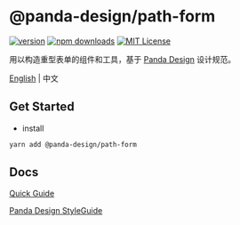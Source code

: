 # @panda-design/path-form

[![version](https://img.shields.io/npm/v/@panda-design/path-form.svg?style=flat-square)](http://npm.im/@panda-design/path-form)
[![npm downloads](https://img.shields.io/npm/dm/@panda-design/path-form.svg?style=flat-square)](https://www.npmjs.com/package/@panda-design/path-form)
[![MIT License](https://img.shields.io/npm/l/@panda-design/path-form.svg?style=flat-square)](http://opensource.org/licenses/MIT)

用以构造重型表单的组件和工具，基于 [Panda Design](https://github.com/panda-design-team/components) 设计规范。

[English](https://github.com/panda-design-team/path-form/blob/main/README.md) | 中文

## Get Started

- install

```bash
yarn add @panda-design/path-form
```

## Docs

[Quick Guide](https://github.com/panda-design-team/path-form/blob/main/docs/QuickGuide.md)

[Panda Design StyleGuide](https://panda-design-team.github.io/)
